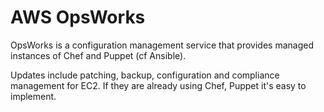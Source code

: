 # AWS OpsWorks

OpsWorks is a configuration management service that provides managed instances of Chef and Puppet (cf Ansible).

Updates include patching, backup, configuration and compliance management for EC2. If they are already using Chef, Puppet it's easy to implement.


